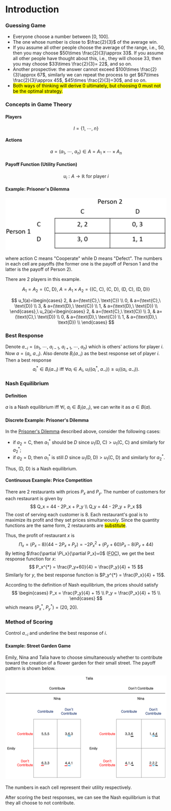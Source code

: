 # Introduction

### Guessing Game
- Everyone choose a number between $[0,\ 100]$.
- The one whose number is close to $\frac{2}{3}$ of the average win.
- If you assume all other people choose the average of the range, i.e., $50$, then you may choose $50\times \frac{2}{3}\approx 33$. If you assume all other people have thought about this, i.e., they will choose $33$, then you may choose $33\times \frac{2}{3}= 22$, and so on.
- Another prospective: the answer cannot exceed $100\times \frac{2}{3}\approx 67$, similarly we can repeat the process to get $67\times \frac{2}{3}\approx 45$, $45\times \frac{2}{3}=30$, and so on.
- <mark>Both ways of thinking will derive $0$ ultimately, but choosing $0$ must not be the optimal strategy.</mark>

### Concepts in Game Theory

#### Players
$$
I = \{1,\ \cdots,\ n\}
$$
#### Actions
$$
a = (a_1,\ \cdots,\ a_n) \in A = A_1 \times \cdots \times A_n
$$
#### Payoff Function (Utility Function)
$$
u_i:A \to \mathbb{R} \text{ for player } i
$$
#### Example: Prisoner's Dilemma
<div align='center'>

![](image/2022-02-16-11-07-15.png)
</div align='center'>

where action $\text{C}$ means "Cooperate" while $\text{D}$ means "Defect". The numbers in each cell are payoffs (the former one is the payoff of Person 1 and the latter is the payoff of Person 2).

There are 2 players in this example.

$$
A_1=A_2=\{\text{C},\ \text{D}\},\ A=A_1\times A_2=\{(\text{C},\ \text{C}),\ (\text{C},\ \text{D}),\ (\text{D},\ \text{C}),\ (\text{D},\ \text{D})\}
$$

$$
u_1(a)=\begin{cases}
  2, & a=(\text{C},\ \text{C}) \\
  0, & a=(\text{C},\ \text{D}) \\
  3, & a=(\text{D},\ \text{C}) \\
  1, & a=(\text{D},\ \text{D}) \\
\end{cases},\ 
u_2(a)=\begin{cases}
  2, & a=(\text{C},\ \text{C}) \\
  3, & a=(\text{C},\ \text{D}) \\
  0, & a=(\text{D},\ \text{C}) \\
  1, & a=(\text{D},\ \text{D}) \\
\end{cases}
$$

### Best Response
Denote $a_{-i}=(a_1,\ \cdots,\ a_{i-1},\ a_{i+1},\ \cdots,\ a_n)$ which is others' actions for player $i$. Now $a=(a_i,\ a_{-i})$. Also denote $B_i(a_{-i})$ as the best response set of player $i$. Then a best response
$$
a_i^{*} \in B_i(a_{-i})\ \text{iff}\ \forall a_i \in A_i,\ u_i\left( \left( a_i^{*},\ a_{-i} \right)  \right)\geqslant u_i\left( \left( a_i,\ a_{-i} \right)  \right).
$$

### Nash Equilibrium

#### Definition
$a$ is a Nash equilibrium iff $\forall i$, $a_i \in B_i(a_{-i})$, we can write it as $a \in B(a)$.

#### Discrete Example: Prisoner's Dilemma
In the [Prisoner's Dilemma](#example-prisoners-dilemma) described above, consider the following cases: 
- if $a_2=\text{C}$, then $a_1^{*}$ should be $D$ since $u_1(\text{D},\ \text{C}) > u_1(\text{C},\ \text{C})$ and similarly for $a_2^{*}$;
- if $a_2=\text{D}$, then $a_1^{*}$ is still $D$ since $u_1(\text{D},\ \text{D}) > u_1(\text{C},\ \text{D})$ and similarly for $a_2^{*}$.

Thus, $(\text{D},\ \text{D})$ is a Nash equilibrium.

#### Continuous Example: Price Competition
There are 2 restaurants with prices $P_x$ and $P_y$. The number of customers for each restaurant is given by 
$$
Q_x = 44 - 2P_x + P_y \\
Q_y = 44 - 2P_y + P_x
$$The cost of serving each customer is $8$. Each restaurant's goal is to maximize its profit and they set prices simultaneously. Since the quantity functions are the same form, 2 restaurants are <mark>substitute</mark>.

Thus, the profit of restaurant $x$ is 
$$
\Pi_x = (P_x-8)(44-2P_x+P_y)=-2P_x^2+(P_y+60)P_x-8(P_y+44)
$$By letting $\frac{\partial \Pi_x}{\partial P_x}=0$ (<abbr title='First Order Condition'>FOC</abbr>), we get the best response function for $x$: 
$$
P_x^{*} = \frac{P_y+60}{4} = \frac{P_y}{4} + 15
$$Similarly for $y$, the best response function is $P_y^{*} = \frac{P_x}{4} + 15$.

According to the definition of Nash equilibrium, the prices should satisfy 
$$
\begin{cases}
  P_x = \frac{P_y}{4} + 15 \\
  P_y = \frac{P_x}{4} + 15 \\
\end{cases}
$$which means $(P_x^{*},\ P_y^{*})=(20,\ 20)$.

### Method of Scoring
Control $a_{-i}$ and underline the best response of $i$.

#### Example: Street Garden Game
Emily, Nina and Talia have to choose simultaneously whether to contribute toward the creation of a flower garden for their small street. The payoff pattern is shown below.

<div align='center'>

![](image/2022-02-23-15-19-18.png)
</div align='center'>

The numbers in each cell represent their utility respectively.

After scoring the best responses, we can see the Nash equilibrium is that they all choose to not contribute.